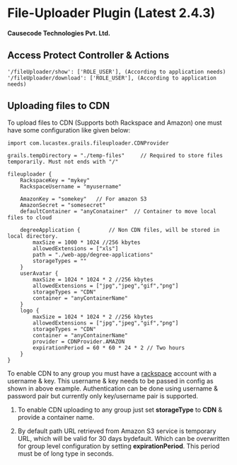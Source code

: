 # File-Uploader Plugin (Latest 2.4.3)

#### Causecode Technologies Pvt. Ltd.

## Access Protect Controller & Actions

```
'/fileUploader/show': ['ROLE_USER'], (According to application needs)
'/fileUploader/download': ['ROLE_USER'], (According to application needs)
```

## Uploading files to CDN

To upload files to CDN (Supports both Rackspace and Amazon) one must have some configuration like given below:

```
import com.lucastex.grails.fileuploader.CDNProvider

grails.tempDirectory = "./temp-files"     // Required to store files temporarily. Must not ends with "/"

fileuploader {
    RackspaceKey = "mykey"
    RackspaceUsername = "myusername"

    AmazonKey = "somekey"	// For amazon S3
    AmazonSecret = "somesecret"
    defaultContainer = "anyConatainer"  // Container to move local files to cloud

    degreeApplication {			// Non CDN files, will be stored in local directory.
        maxSize = 1000 * 1024 //256 kbytes
        allowedExtensions = ["xls"]
        path = "./web-app/degree-applications"
        storageTypes = ""
    }
    userAvatar {
        maxSize = 1024 * 1024 * 2 //256 kbytes
        allowedExtensions = ["jpg","jpeg","gif","png"]
        storageTypes = "CDN"
        container = "anyContainerName"
    }
    logo {
        maxSize = 1024 * 1024 * 2 //256 kbytes
        allowedExtensions = ["jpg","jpeg","gif","png"]
        storageTypes = "CDN"
        container = "anyContainerName"
        provider = CDNProvider.AMAZON
        expirationPeriod = 60 * 60 * 24 * 2 // Two hours
    }
}
```

To enable CDN to any group you must have a [rackspace](http://docs.rackspace.com/) account with a username & key.
This username & key needs to be passed in config as shown in above example. Authentication can be done using username
& password pair but currently only key/username pair is supported.    

1. To enable CDN uploading to any group just set **storageType** to **CDN** & provide a container name.

2. By default path URL retrieved from Amazon S3 service is temporary URL, which will be valid for 30 days bydefault. Which
can be overwritten for group level configuration by setting **expirationPeriod**. This period must be of long type in seconds.

